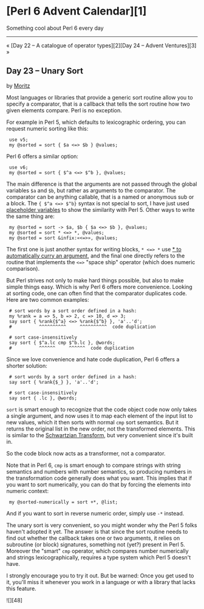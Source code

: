# [Perl 6 Advent Calendar][1]

Something cool about Perl 6 every day

----

« [Day 22 – A catalogue of operator types][2][Day 24 – Advent Ventures][3] »

## Day 23 – Unary Sort

by [Moritz][4]

Most languages or libraries that provide a generic sort routine allow you to specify a comparator, that is a callback that tells the sort routine how two given elements compare. Perl is no exception.

For example in Perl 5, which defaults to lexicographic ordering, you can request numeric sorting like this:

     use v5;
     my @sorted = sort { $a <=> $b } @values;

Perl 6 offers a similar option:

     use v6;
     my @sorted = sort { $^a <=> $^b }, @values;

The main difference is that the arguments are not passed through the global variables `$a` and `$b`, but rather as arguments to the comparator. The comparator can be anything callable, that is a named or anonymous sub or a block. The `{ $^a <=> $^b}` syntax is not special to sort, I have just used [placeholder variables][5] to show the similarity with Perl 5. Other ways to write the same thing are:

     my @sorted = sort -> $a, $b { $a <=> $b }, @values;
     my @sorted = sort * <=> *, @values;
     my @sorted = sort &infix:«<=>», @values;

The first one is just another syntax for writing blocks, `* <=> *` use [\* to automatically curry an argument][6], and the final one directly refers to the routine that implements the `<=>` "space ship" operator (which does numeric comparison).

But Perl strives not only to make hard things possible, but also to make simple things easy. Which is why Perl 6 offers more convenience. Looking at sorting code, one can often find that the comparator duplicates code. Here are two common examples:

     # sort words by a sort order defined in a hash:
     my %rank = a => 5, b => 2, c => 10, d => 3;
     say sort { %rank{$^a} <=> %rank{$^b} }, 'a'..'d';
     #          ^^^^^^^^^^     ^^^^^^^^^^  code duplication
    
     # sort case-insensitively
     say sort { $^a.lc cmp $^b.lc }, @words;
     #          ^^^^^^     ^^^^^^  code duplication

Since we love convenience and hate code duplication, Perl 6 offers a shorter solution:

     # sort words by a sort order defined in a hash:
     say sort { %rank{$_} }, 'a'..'d';
    
     # sort case-insensitively
     say sort { .lc }, @words;

`sort` is smart enough to recognize that the code object code now only takes a single argument, and now uses it to map each element of the input list to new values, which it then sorts with normal `cmp` sort semantics. But it returns the original list in the new order, not the transformed elements. This is similar to the [Schwartzian Transform][7], but very convenient since it's built in.

So the code block now acts as a transformer, not a comparator.

Note that in Perl 6, `cmp` is smart enough to compare strings with string semantics and numbers with number semantics, so producing numbers in the transformation code generally does what you want. This implies that if you want to sort numerically, you can do that by forcing the elements into numeric context:

     my @sorted-numerically = sort +*, @list;

And if you want to sort in reverse numeric order, simply use `-*` instead.

The unary sort is very convenient, so you might wonder why the Perl 5 folks haven't adopted it yet. The answer is that since the sort routine needs to find out whether the callback takes one or two arguments, it relies on subroutine (or block) signatures, something not (yet?) present in Perl 5. Moreover the "smart" `cmp` operator, which compares number numerically and strings lexicographically, requires a type system which Perl 5 doesn't have.

I strongly encourage you to try it out. But be warned: Once you get used to it, you'll miss it whenever you work in a language or with a library that lacks this feature.

![][48]

  [4]: https://perl6advent.wordpress.com/author/foobar123/ "View all posts by Moritz"
  [5]: http://perlcabal.org/syn/S06.html#Placeholder_variables
  [6]: http://perlgeek.de/blog-en/perl-5-to-6/28-currying.html
  [7]: https://en.wikipedia.org/wiki/Schwartzian_transform
